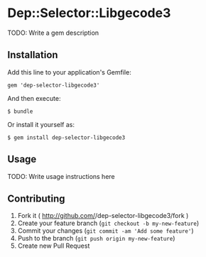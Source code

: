 # Dep::Selector::Libgecode3

TODO: Write a gem description

## Installation

Add this line to your application's Gemfile:

    gem 'dep-selector-libgecode3'

And then execute:

    $ bundle

Or install it yourself as:

    $ gem install dep-selector-libgecode3

## Usage

TODO: Write usage instructions here

## Contributing

1. Fork it ( http://github.com/<my-github-username>/dep-selector-libgecode3/fork )
2. Create your feature branch (`git checkout -b my-new-feature`)
3. Commit your changes (`git commit -am 'Add some feature'`)
4. Push to the branch (`git push origin my-new-feature`)
5. Create new Pull Request
